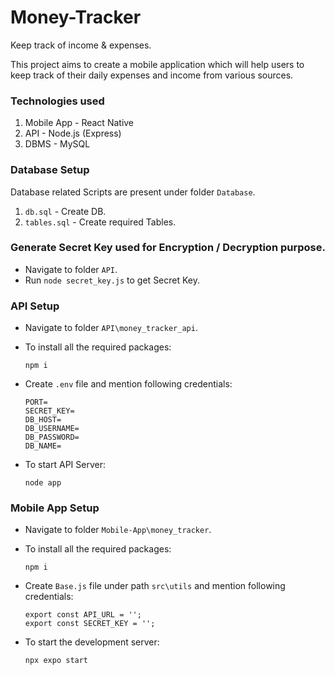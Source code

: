 # Money-Tracker
Keep track of income &amp; expenses.

This project aims to create a mobile application which will help users to keep track of their daily expenses and income from various sources.

### Technologies used
1. Mobile App - React Native
2. API - Node.js (Express)
3. DBMS - MySQL


### Database Setup
Database related Scripts are present under folder `Database`.
1. `db.sql` - Create DB.
2. `tables.sql` - Create required Tables.


### Generate Secret Key used for Encryption / Decryption purpose.
- Navigate to folder `API`.
- Run `node secret_key.js` to get Secret Key.


### API Setup
- Navigate to folder `API\money_tracker_api`.

- To install all the required packages:
	```
	npm i
	```

- Create `.env` file and mention following credentials:
	```
	PORT=
	SECRET_KEY=
	DB_HOST=
	DB_USERNAME=
	DB_PASSWORD=
	DB_NAME=
	```

- To start API Server:
	```
	node app
	```


### Mobile App Setup
- Navigate to folder `Mobile-App\money_tracker`.

- To install all the required packages:
	```
	npm i
	```

- Create `Base.js` file under path `src\utils` and mention following credentials:
	```
	export const API_URL = '';
	export const SECRET_KEY = '';
	```

- To start the development server:
	```
	npx expo start
	```
